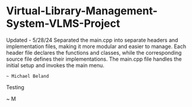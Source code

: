# Virtual-Library-Management-System-VLMS-Project

Updated - 5/28/24
Separated the main.cpp into separate headers and implementation files, making it more modular and easier to manage. Each header file declares the functions and classes, while the corresponding source file defines their implementations. The main.cpp file handles the initial setup and invokes the main menu.

    ~ Michael Beland
Testing

~ M
